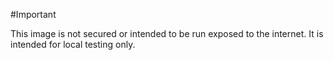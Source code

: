 #Important

This image is not secured or intended to be run exposed to the internet. It is intended for local testing only.